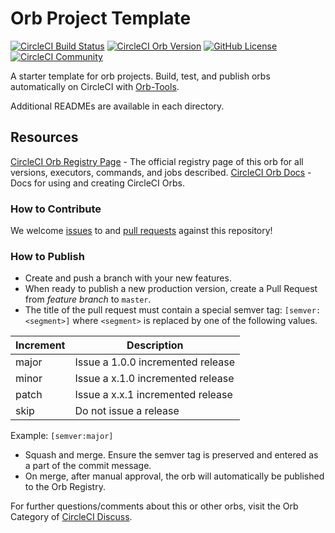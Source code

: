 # Orb Project Template

[![CircleCI Build Status](https://dl.circleci.com/status-badge/img/gh/10xLabs/ecs-service-go-orb/tree/master.svg?style=shield)](https://dl.circleci.com/status-badge/redirect/gh/10xLabs/ecs-service-go-orb/tree/master) [![CircleCI Orb Version](https://badges.circleci.com/orbs/nexbus/ecs-service-go.svg)](https://circleci.com/orbs/registry/orb/nexbus/ecs-service) [![GitHub License](https://img.shields.io/badge/license-MIT-lightgrey.svg)](https://raw.githubusercontent.com/10xLabs/ecs-service-orb/master/LICENSE) [![CircleCI Community](https://img.shields.io/badge/community-CircleCI%20Discuss-343434.svg)](https://discuss.circleci.com/c/ecosystem/orbs)


A starter template for orb projects. Build, test, and publish orbs automatically on CircleCI with [Orb-Tools](https://circleci.com/orbs/registry/orb/circleci/orb-tools).

Additional READMEs are available in each directory.



## Resources

[CircleCI Orb Registry Page](https://circleci.com/orbs/registry/orb/nexbus/ecs-service-orb) - The official registry page of this orb for all versions, executors, commands, and jobs described.
[CircleCI Orb Docs](https://circleci.com/docs/2.0/orb-intro/#section=configuration) - Docs for using and creating CircleCI Orbs.

### How to Contribute

We welcome [issues](https://github.com/10xLabs/ecs-service-orb/issues) to and [pull requests](https://github.com/10xLabs/ecs-service-orb/pulls) against this repository!

### How to Publish
* Create and push a branch with your new features.
* When ready to publish a new production version, create a Pull Request from _feature branch_ to `master`.
* The title of the pull request must contain a special semver tag: `[semver:<segment>]` where `<segment>` is replaced by one of the following values.

| Increment | Description|
| ----------| -----------|
| major     | Issue a 1.0.0 incremented release|
| minor     | Issue a x.1.0 incremented release|
| patch     | Issue a x.x.1 incremented release|
| skip      | Do not issue a release|

Example: `[semver:major]`

* Squash and merge. Ensure the semver tag is preserved and entered as a part of the commit message.
* On merge, after manual approval, the orb will automatically be published to the Orb Registry.


For further questions/comments about this or other orbs, visit the Orb Category of [CircleCI Discuss](https://discuss.circleci.com/c/orbs).

